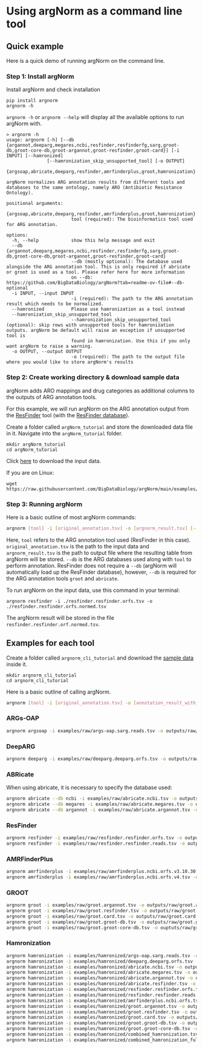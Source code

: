 # Using argNorm as a command line tool

## Quick example

Here is a quick demo of running argNorm on the command line.

### Step 1: Install argNorm

Install argNorm and check installation
```
pip install argnorm
argnorm -h
```

`argnorm -h` or `argnorm --help` will display all the available options to run argNorm with.

```
> argnorm -h
usage: argnorm [-h] [--db {argannot,deeparg,megares,ncbi,resfinder,resfinderfg,sarg,groot-db,groot-core-db,groot-argannot,groot-resfinder,groot-card}] [-i INPUT] [--hamronized]
               [--hamronization_skip_unsupported_tool] [-o OUTPUT]
               {argsoap,abricate,deeparg,resfinder,amrfinderplus,groot,hamronization}

argNorm normalizes ARG annotation results from different tools and databases to the same ontology, namely ARO (Antibiotic Resistance Ontology).

positional arguments:
  {argsoap,abricate,deeparg,resfinder,amrfinderplus,groot,hamronization}
                        tool (required): The bioinformatics tool used for ARG annotation.

options:
  -h, --help            show this help message and exit
  --db {argannot,deeparg,megares,ncbi,resfinder,resfinderfg,sarg,groot-db,groot-core-db,groot-argannot,groot-resfinder,groot-card}
                        --db (mostly optional): The database used alongside the ARG annotation tool. This is only required if abricate or groot is used as a tool. Please refer here for more information
                        on --db: https://github.com/BigDataBiology/argNorm?tab=readme-ov-file#--db-optional
  -i INPUT, --input INPUT
                        -i (required): The path to the ARG annotation result which needs to be normalized.
  --hamronized          Please use hamronization as a tool instead
  --hamronization_skip_unsupported_tool
                        --hamronization_skip_unsupported_tool (optional): skip rows with unsupported tools for hamronization outputs. argNorm be default will raise an exception if unsupported tool is
                        found in hamronization. Use this if you only want argNorm to raise a warning.
  -o OUTPUT, --output OUTPUT
                        -o (required): The path to the output file where you would like to store argNorm's results
```

### Step 2: Create working directory & download sample data

argNorm adds ARO mappings and drug categories as additional columns to the outputs of ARG annotation tools.

For this example, we will run argNorm on the ARG annotation output from the [ResFinder](https://bitbucket.org/genomicepidemiology/resfinder/src/master/) tool (with the [ResFinder database](https://bitbucket.org/genomicepidemiology/resfinder_db/raw/8aad1d20603fbec937cdae55024568de6dbd609f/all.fsa)). 

Create a folder called `argNorm_tutorial` and store the downloaded data file in it. Navigate into the `argNorm_tutorial` folder.

```
mkdir argNorm_tutorial
cd argNorm_tutorial
```

Click [here](https://raw.githubusercontent.com/BigDataBiology/argNorm/main/examples/raw/resfinder.resfinder.orfs.tsv) to download the input data.

If you are on Linux:
```
wget https://raw.githubusercontent.com/BigDataBiology/argNorm/main/examples/raw/resfinder.resfinder.orfs.tsv
```

### Step 3: Running argNorm

Here is a basic outline of most argNorm commands:

```bash
argnorm [tool] -i [original_annotation.tsv] -o [argnorm_result.tsv] [--db]
```

Here, `tool` refers to the ARG annotation tool used (ResFinder in this case). `original_annotation.tsv` is the path to the input data and `argnorm_result.tsv` is the path to output file where the resulting table from argNorm will be stored. `--db` is the ARG databases used along with `tool` to perform annotation. ResFinder does not require a `--db` (argNorm will automatically load up the ResFinder database), however, `--db` is required for the ARG annotation tools `groot` and `abricate`.


To run argNorm on the input data, use this command in your terminal:

```
argnorm resfinder -i ./resfinder.resfinder.orfs.tsv -o ./resfinder.resfinder.orfs.normed.tsv
```

The argNorm result will be stored in the file `resfinder.resfinder.orf.normed.tsv`.

## Examples for each tool

Create a folder called `argnorm_cli_tutorial` and download the [sample data](https://github.com/BigDataBiology/argNorm/tree/main/examples) inside it.

```
mkdir argnorm_cli_tutorial
cd argnorm_cli_tutorial
```

Here is a basic outline of calling argNorm.

```bash
argnorm [tool] -i [original_annotation.tsv] -o [annotation_result_with_aro.tsv]
```

### ARGs-OAP

```bash
argnorm argsoap -i examples/raw/args-oap.sarg.reads.tsv -o outputs/raw/args-oap.sarg.reads.tsv
```

### DeepARG

```bash
argnorm deeparg -i examples/raw/deeparg.deeparg.orfs.tsv -o outputs/raw/deeparg.deeparg.orfs.tsv
```

### ABRicate

When using abricate, it is necessary to specify the database used:

```bash
argnorm abricate --db ncbi -i examples/raw/abricate.ncbi.tsv -o outputs/raw/abricate.ncbi.tsv
argnorm abricate --db megares -i examples/raw/abricate.megares.tsv -o outputs/raw/abricate.megarest.tsv
argnorm abricate --db argannot -i examples/raw/abricate.argannot.tsv -o outputs/raw/abricate.argannot.tsv
```

### ResFinder

```bash
argnorm resfinder -i examples/raw/resfinder.resfinder.orfs.tsv -o outputs/raw/resfinder.resfinder.orfs.tsv
argnorm resfinder -i examples/raw/resfinder.resfinder.reads.tsv -o outputs/raw/resfinder.resfinder.reads.tsv
```

### AMRFinderPlus
```bash
argnorm amrfinderplus -i examples/raw/amrfinderplus.ncbi.orfs.v3.10.30.tsv -o outputs/raw/amrfinderplus.ncbi.orfs.v3.10.30.tsv
argnorm amrfinderplus -i examples/raw/amrfinderplus.ncbi.orfs.v4.tsv -o outputs/raw/amrfinderplus.ncbi.orfs.v4.tsv
```

### GROOT
```bash
argnorm groot -i examples/raw/groot.argannot.tsv -o outputs/raw/groot.argannot.tsv --db groot-argannot
argnorm groot -i examples/raw/groot.resfinder.tsv -o outputs/raw/groot.resfinder.tsv --db groot-resfinder
argnorm groot -i examples/raw/groot.card.tsv -o outputs/raw/groot.card.tsv --db groot-card
argnorm groot -i examples/raw/groot.groot-db.tsv -o outputs/raw/groot.groot-db.tsv --db groot-db
argnorm groot -i examples/raw/groot.groot-core-db.tsv -o ouptuts/raw/groot.groot-core-db.tsv --db groot-core-db
```

### Hamronization

```bash
argnorm hamronization -i examples/hamronized/args-oap.sarg.reads.tsv -o outputs/hamronized/args-oap.sarg.reads.tsv
argnorm hamronization -i examples/hamronized/deeparg.deeparg.orfs.tsv -o outputs/hamronized/deeparg.deeparg.orfs.tsv
argnorm hamronization -i examples/hamronized/abricate.ncbi.tsv -o outputs/hamronized/abricate.ncbi.tsv 
argnorm hamronization -i examples/hamronized/abricate.megares.tsv -o outputs/hamronized/abricate.megares.tsv 
argnorm hamronization -i examples/hamronized/abricate.argannot.tsv -o outputs/hamronized/abricate.argannot.tsv 
argnorm hamronization -i examples/hamronized/abricate.resfinder.tsv -o outputs/hamronized/abricate.resfinder.tsv 
argnorm hamronization -i examples/hamronized/resfinder.resfinder.orfs.tsv -o outputs/hamronized/resfinder.resfinder.orfs.tsv 
argnorm hamronization -i examples/hamronized/resfinder.resfinder.reads.tsv -o outputs/hamronized/resfinder.resfinder.reads.tsv 
argnorm hamronization -i examples/hamronized/amrfinderplus.ncbi.orfs.tsv -o outputs/hamronized/amrfinderplus.ncbi.orfs.tsv
argnorm hamronization -i examples/hamronized/groot.argannot.tsv -o outputs/hamronized/groot.argannot.tsv 
argnorm hamronization -i examples/hamronized/groot.resfinder.tsv -o outputs/hamronized/groot.resfinder.tsv
argnorm hamronization -i examples/hamronized/groot.card.tsv -o outputs/hamronized/groot.card.tsv
argnorm hamronization -i examples/hamronized/groot.groot-db.tsv -o outputs/hamronized/groot.groot-db.tsv
argnorm hamronization -i examples/hamronized/groot.groot-core-db.tsv -o outputs/hamronized/groot.groot-core-db.tsv
argnorm hamronization -i examples/hamronized/combined_hamronization.tsv -o outputs/hamronized/combined_hamronization.tsv
argnorm hamronization -i examples/hamronized/combined_hamronization_full.tsv -o outputs/hamronized/combined_hamronization_full.tsv ----hamronization_skip_unsupported_tool